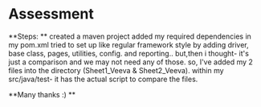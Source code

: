 # Assessment

**Steps: **
created a maven project
added my required dependencies in my pom.xml
tried to set up like regular framework style by adding driver, base class, pages, utilities, config. and reporting.. but,then i thought- it's just a comparison and we may not need any of those. 
so, I've added my 2 files into the directory (Sheet1_Veeva & Sheet2_Veeva). 
within my src/java/test- it has the actual script to compare the files. 


**Many thanks :) **





